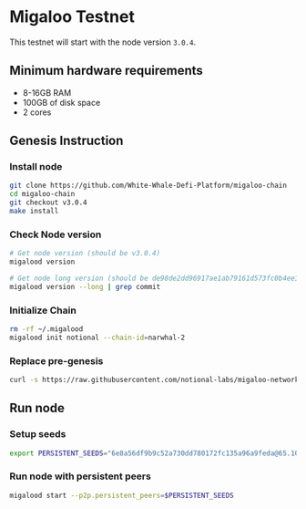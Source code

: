 # Migaloo Testnet

This testnet will start with the node version `3.0.4`.

## Minimum hardware requirements

- 8-16GB RAM
- 100GB of disk space
- 2 cores

## Genesis Instruction

### Install node

```bash
git clone https://github.com/White-Whale-Defi-Platform/migaloo-chain
cd migaloo-chain
git checkout v3.0.4
make install
```

### Check Node version

```bash
# Get node version (should be v3.0.4)
migalood version

# Get node long version (should be de98de2dd96917ae1ab79161d573fc0b4ee1facf)
migalood version --long | grep commit
```

### Initialize Chain

```bash
rm -rf ~/.migalood
migalood init notional --chain-id=narwhal-2
```

### Replace pre-genesis

```bash
curl -s https://raw.githubusercontent.com/notional-labs/migaloo-networks/add-testnet-genesis/narwhal-2/genesis.json > ~/.migalood/config/genesis.json
```

## Run node

### Setup seeds

```bash
export PERSISTENT_SEEDS="6e8a56df9b9c52a730dd780172fc135a96a9feda@65.109.26.223:26656"
```

### Run node with persistent peers

```bash
migalood start --p2p.persistent_peers=$PERSISTENT_SEEDS
```
